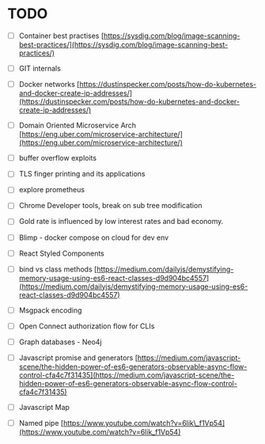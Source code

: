 # TODO

* [ ] Container best practises [https://sysdig.com/blog/image-scanning-best-practices/](https://sysdig.com/blog/image-scanning-best-practices/)
* [ ] GIT internals
* [ ] Docker networks [https://dustinspecker.com/posts/how-do-kubernetes-and-docker-create-ip-addresses/](https://dustinspecker.com/posts/how-do-kubernetes-and-docker-create-ip-addresses/)
* [ ] Domain Oriented Microservice Arch [https://eng.uber.com/microservice-architecture/](https://eng.uber.com/microservice-architecture/)
* [ ] buffer overflow exploits
* [ ] TLS finger printing and its applications
* [ ] explore prometheus
* [ ] Chrome Developer tools, break on sub tree modification
* [ ] Gold rate is influenced by low interest rates and bad economy. 
* [ ] Blimp - docker compose on cloud for dev env
* [ ] React Styled Components
* [ ] bind vs class methods [https://medium.com/dailyjs/demystifying-memory-usage-using-es6-react-classes-d9d904bc4557](https://medium.com/dailyjs/demystifying-memory-usage-using-es6-react-classes-d9d904bc4557)
* [ ] Msgpack encoding
* [ ] Open Connect authorization flow for CLIs
* [ ] Graph databases - Neo4j
* [ ] Javascript promise and generators [https://medium.com/javascript-scene/the-hidden-power-of-es6-generators-observable-async-flow-control-cfa4c7f31435](https://medium.com/javascript-scene/the-hidden-power-of-es6-generators-observable-async-flow-control-cfa4c7f31435)
* [ ] Javascript Map
* [ ] Named pipe [https://www.youtube.com/watch?v=6lik\_f1Vp54](https://www.youtube.com/watch?v=6lik_f1Vp54)

